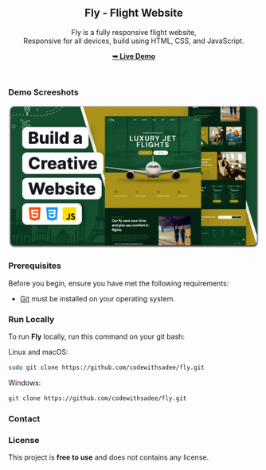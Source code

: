 <div align="center">

  <h2 align="center">Fly - Flight Website</h2>

Fly is a fully responsive flight website, <br />Responsive for all devices, build using HTML, CSS, and JavaScript.

<a href="https://codewithsadee.github.io/fly/"><strong>➥ Live Demo</strong></a>

</div>

<br />

### Demo Screeshots

![Fly Desktop Demo](./readme-images/desktop.png "Desktop Demo")

### Prerequisites

Before you begin, ensure you have met the following requirements:

- [Git](https://git-scm.com/downloads "Download Git") must be installed on your operating system.

### Run Locally

To run **Fly** locally, run this command on your git bash:

Linux and macOS:

```bash
sudo git clone https://github.com/codewithsadee/fly.git
```

Windows:

```bash
git clone https://github.com/codewithsadee/fly.git
```

### Contact

### License

This project is **free to use** and does not contains any license.
